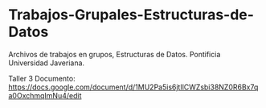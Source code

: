 # Trabajos-Grupales-Estructuras-de-Datos
Archivos de trabajos en grupos, Estructuras de Datos. Pontificia Universidad Javeriana.

Taller 3 Documento: https://docs.google.com/document/d/1MU2Pa5is6jtIlCWZsbi38NZ0R6Bx7qa0OxchmqImNu4/edit
